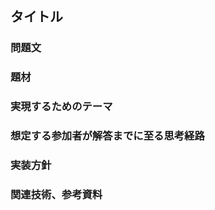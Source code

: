 ## タイトル
### 問題文
<!--
ビューアが変な挙動をするらしいんで、ちょい様子みてくれない？
-->

### 題材
<!--
SVG画像に埋め込間れたペイロードで発火するXSS
-->

### 実現するためのテーマ
<!-- 
XSS
-->

### 想定する参加者が解答までに至る思考経路
<!--
1. ソースコードを読み、フロント側でSVGを埋め込んでいることを確認する
2. ここにscriptが埋め込まれた場合、発火する可能性を思い浮かべる
-->

### 実装方針
<!--
- PHPで全部実装すれば良さそう
- 画像データは一応DBに入れても良いが、永続化されないように注意
-->

### 関連技術、参考資料
<!-- 
- [PortSwiggerのXSSまとめ](https://portswigger.net/web-security/cross-site-scripting)
-->